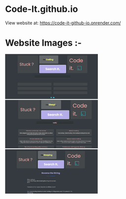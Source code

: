 # Code-It.github.io
View website at: https://code-it-github-io.onrender.com/ 

# Website Images :-
<p align="left">
  <img src="img2.png" width="300"><br>
  <img src="img3.png" width="300"><br>
  <img  src="img1.png" width="300"><br>
</p>
